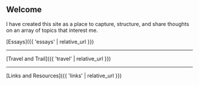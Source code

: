 Welcome
-------
I have created this site as a place to capture, structure, and share thoughts on an array of topics that interest me.  

[Essays]({{ 'essays' | relative_url }})

***

[Travel and Trail]({{ 'travel' | relative_url }})
***

[Links and Resources]({{ 'links' | relative_url }})